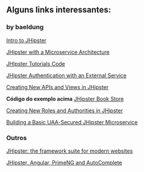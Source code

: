 ## Alguns links interessantes:


### by baeldung
[Intro to JHipster](https://www.baeldung.com/jhipster)

[JHipster with a Microservice Architecture](https://www.baeldung.com/jhipster-microservices)

[JHIpster Tutorials Code](https://github.com/eugenp/tutorials/tree/master/jhipster)

[JHipster Authentication with an External Service](https://www.baeldung.com/jhipster-authentication-external-service)

[Creating New APIs and Views in JHipster](https://www.baeldung.com/jhipster-new-apis-and-views)

**Código do exemplo acima** [JHipster Book Store](https://github.com/eugenp/tutorials/tree/master/jhipster-5/bookstore-monolith)

[Creating New Roles and Authorities in JHipster](https://www.baeldung.com/jhipster-new-roles)

[Building a Basic UAA-Secured JHipster Microservice](https://www.baeldung.com/jhipster-uaa-secured-micro-service)

### Outros

[JHipster: the framework suite for modern websites](https://www.ionos.com/digitalguide/websites/web-development/jhipster/)

[JHipster, Angular, PrimeNG and AutoComplete](https://antoniogoncalves.org/2018/11/08/jhipster-angular-primeng-and-autocomplete/)

[]()

[]()

[]()

[]()

[]()

[]()
